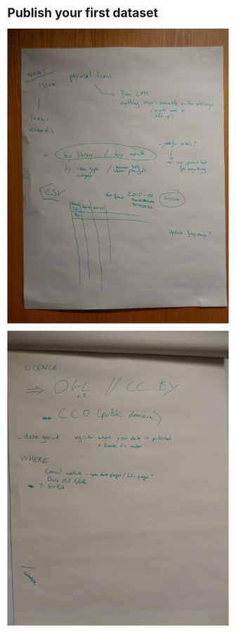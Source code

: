 Publish your first dataset
==========================

![Photo of flipchart notes page1](https://raw.githubusercontent.com/LibrariesHacked/data-treaders/master/images/DSCN3897.JPG)

![Photo of flipchart notes page2](https://raw.githubusercontent.com/LibrariesHacked/data-treaders/master/images/DSCN3898.JPG)
